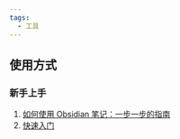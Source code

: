```yaml
---
tags:
  - 工具
---
```


## 使用方式

### 新手上手
1. [如何使用 Obsidian 笔记：一步一步的指南](https://pkmer.cn/Pkmer-Docs/10-obsidian/obsidian%E4%BD%BF%E7%94%A8%E6%8A%80%E5%B7%A7/%E5%A6%82%E4%BD%95%E4%BD%BF%E7%94%A8obsidian%E7%AC%94%E8%AE%B0-%E4%B8%80%E6%AD%A5%E4%B8%80%E6%AD%A5%E7%9A%84%E6%8C%87%E5%8D%97)
2. [快速入门](https://publish.obsidian.md/help-zh/%E5%BF%AB%E9%80%9F%E5%85%A5%E9%97%A8/%E6%9C%AF%E8%AF%AD%E8%A1%A8)
